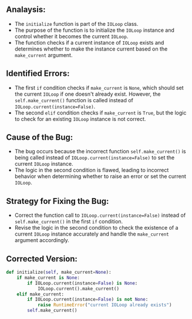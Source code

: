 ## Analaysis:
- The `initialize` function is part of the `IOLoop` class.
- The purpose of the function is to initialize the `IOLoop` instance and control whether it becomes the current `IOLoop`.
- The function checks if a current instance of `IOLoop` exists and determines whether to make the instance current based on the `make_current` argument.

## Identified Errors:
- The first `if` condition checks if `make_current` is `None`, which should set the current `IOLoop` if one doesn't already exist. However, the `self.make_current()` function is called instead of `IOLoop.current(instance=False)`.
- The second `elif` condition checks if `make_current` is `True`, but the logic to check for an existing `IOLoop` instance is not correct.

## Cause of the Bug:
- The bug occurs because the incorrect function `self.make_current()` is being called instead of `IOLoop.current(instance=False)` to set the current `IOLoop` instance.
- The logic in the second condition is flawed, leading to incorrect behavior when determining whether to raise an error or set the current `IOLoop`.

## Strategy for Fixing the Bug:
- Correct the function call to `IOLoop.current(instance=False)` instead of `self.make_current()` in the first `if` condition.
- Revise the logic in the second condition to check the existence of a current `IOLoop` instance accurately and handle the `make_current` argument accordingly.

## Corrected Version:
```python
def initialize(self, make_current=None):
    if make_current is None:
        if IOLoop.current(instance=False) is None:
            IOLoop.current().make_current()
    elif make_current:
        if IOLoop.current(instance=False) is not None:
            raise RuntimeError("current IOLoop already exists")
        self.make_current()
```